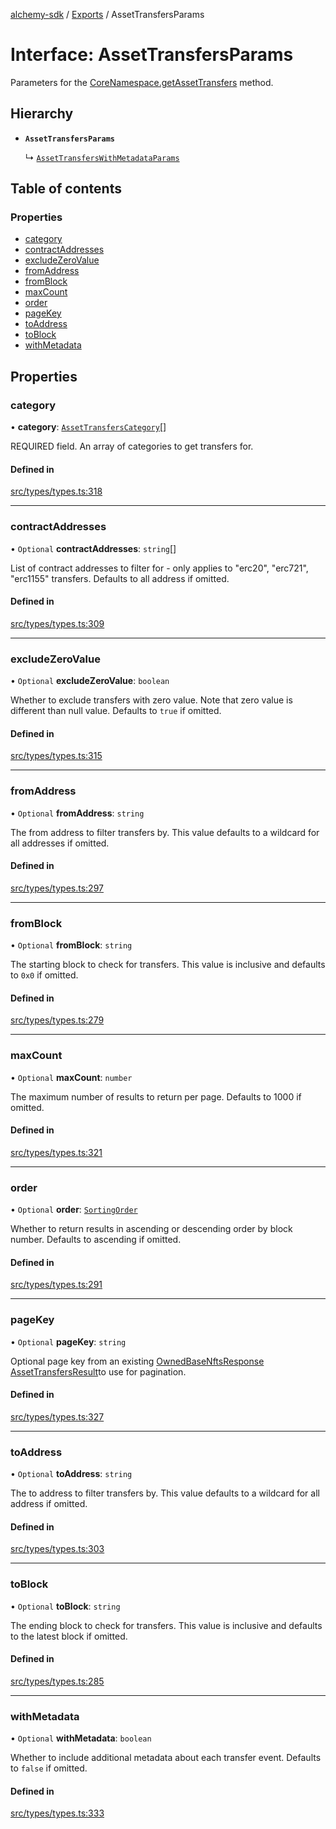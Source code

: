 [alchemy-sdk](../README.md) / [Exports](../modules.md) / AssetTransfersParams

# Interface: AssetTransfersParams

Parameters for the [CoreNamespace.getAssetTransfers](../classes/CoreNamespace.md#getassettransfers) method.

## Hierarchy

- **`AssetTransfersParams`**

  ↳ [`AssetTransfersWithMetadataParams`](AssetTransfersWithMetadataParams.md)

## Table of contents

### Properties

- [category](AssetTransfersParams.md#category)
- [contractAddresses](AssetTransfersParams.md#contractaddresses)
- [excludeZeroValue](AssetTransfersParams.md#excludezerovalue)
- [fromAddress](AssetTransfersParams.md#fromaddress)
- [fromBlock](AssetTransfersParams.md#fromblock)
- [maxCount](AssetTransfersParams.md#maxcount)
- [order](AssetTransfersParams.md#order)
- [pageKey](AssetTransfersParams.md#pagekey)
- [toAddress](AssetTransfersParams.md#toaddress)
- [toBlock](AssetTransfersParams.md#toblock)
- [withMetadata](AssetTransfersParams.md#withmetadata)

## Properties

### category

• **category**: [`AssetTransfersCategory`](../enums/AssetTransfersCategory.md)[]

REQUIRED field. An array of categories to get transfers for.

#### Defined in

[src/types/types.ts:318](https://github.com/alchemyplatform/alchemy-sdk-js/blob/70f9997/src/types/types.ts#L318)

___

### contractAddresses

• `Optional` **contractAddresses**: `string`[]

List of contract addresses to filter for - only applies to "erc20",
"erc721", "erc1155" transfers. Defaults to all address if omitted.

#### Defined in

[src/types/types.ts:309](https://github.com/alchemyplatform/alchemy-sdk-js/blob/70f9997/src/types/types.ts#L309)

___

### excludeZeroValue

• `Optional` **excludeZeroValue**: `boolean`

Whether to exclude transfers with zero value. Note that zero value is
different than null value. Defaults to `true` if omitted.

#### Defined in

[src/types/types.ts:315](https://github.com/alchemyplatform/alchemy-sdk-js/blob/70f9997/src/types/types.ts#L315)

___

### fromAddress

• `Optional` **fromAddress**: `string`

The from address to filter transfers by. This value defaults to a wildcard
for all addresses if omitted.

#### Defined in

[src/types/types.ts:297](https://github.com/alchemyplatform/alchemy-sdk-js/blob/70f9997/src/types/types.ts#L297)

___

### fromBlock

• `Optional` **fromBlock**: `string`

The starting block to check for transfers. This value is inclusive and
defaults to `0x0` if omitted.

#### Defined in

[src/types/types.ts:279](https://github.com/alchemyplatform/alchemy-sdk-js/blob/70f9997/src/types/types.ts#L279)

___

### maxCount

• `Optional` **maxCount**: `number`

The maximum number of results to return per page. Defaults to 1000 if omitted.

#### Defined in

[src/types/types.ts:321](https://github.com/alchemyplatform/alchemy-sdk-js/blob/70f9997/src/types/types.ts#L321)

___

### order

• `Optional` **order**: [`SortingOrder`](../enums/SortingOrder.md)

Whether to return results in ascending or descending order by block number.
Defaults to ascending if omitted.

#### Defined in

[src/types/types.ts:291](https://github.com/alchemyplatform/alchemy-sdk-js/blob/70f9997/src/types/types.ts#L291)

___

### pageKey

• `Optional` **pageKey**: `string`

Optional page key from an existing [OwnedBaseNftsResponse](OwnedBaseNftsResponse.md)
[AssetTransfersResult](AssetTransfersResult.md)to use for pagination.

#### Defined in

[src/types/types.ts:327](https://github.com/alchemyplatform/alchemy-sdk-js/blob/70f9997/src/types/types.ts#L327)

___

### toAddress

• `Optional` **toAddress**: `string`

The to address to filter transfers by. This value defaults to a wildcard
for all address if omitted.

#### Defined in

[src/types/types.ts:303](https://github.com/alchemyplatform/alchemy-sdk-js/blob/70f9997/src/types/types.ts#L303)

___

### toBlock

• `Optional` **toBlock**: `string`

The ending block to check for transfers. This value is inclusive and
defaults to the latest block if omitted.

#### Defined in

[src/types/types.ts:285](https://github.com/alchemyplatform/alchemy-sdk-js/blob/70f9997/src/types/types.ts#L285)

___

### withMetadata

• `Optional` **withMetadata**: `boolean`

Whether to include additional metadata about each transfer event. Defaults
to `false` if omitted.

#### Defined in

[src/types/types.ts:333](https://github.com/alchemyplatform/alchemy-sdk-js/blob/70f9997/src/types/types.ts#L333)
